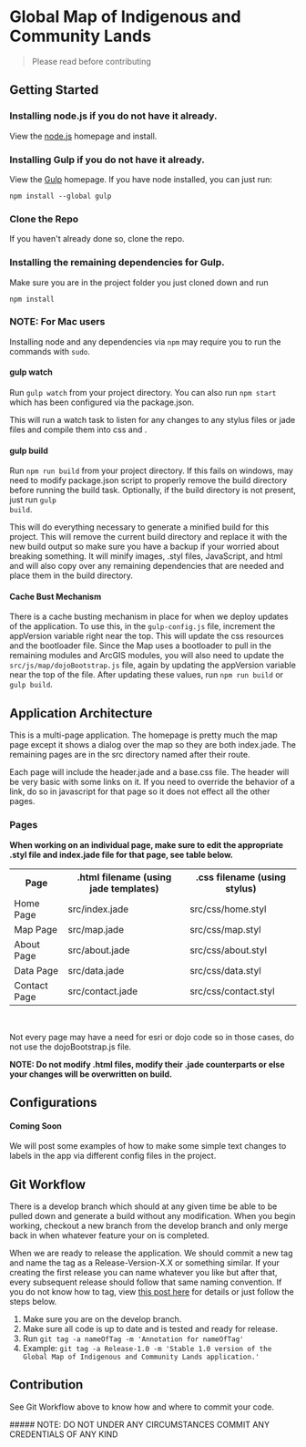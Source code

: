 # Global Map of Indigenous and Community Lands
> Please read before contributing

## Getting Started

### Installing node.js if you do not have it already.
<p>View the <a href='http://nodejs.org/'>node.js</a> homepage and install.</p>

### Installing Gulp if you do not have it already.
<p>View the <a href='http://gulpjs.com'>Gulp</a> homepage.  If you have node installed, you can just run: <pre><code>npm install --global gulp</code></pre></p>

### Clone the Repo
<p>If you haven't already done so, clone the repo.</p>

### Installing the remaining dependencies for Gulp.
<p>Make sure you are in the project folder you just cloned down and run <pre><code>npm install</code></pre></p>

### NOTE: For Mac users
<p>Installing node and any dependencies via <code>npm</code> may require you to run the commands with <code>sudo</code>.</p>

#### gulp watch
Run <code>gulp watch</code> from your project directory.  You can also run <code>npm start</code> which has been configured via the package.json.
<p>This will run a watch task to listen for any changes to any stylus files or jade files and compile them into css and  .</p>

#### gulp build
Run <code>npm run build</code> from your project directory.  If this fails on windows, may need to modify package.json script to properly remove the build directory before running the build task.  Optionally, if the build directory is not present, just run <code>gulp build</code>.
<p>This will do everything necessary to generate a minified build for this project.  This will remove the current build directory and replace it with the new build output so make sure you have a backup if your worried about breaking something.  It will minify images, .styl files, JavaScript, and html and will also copy over any remaining dependencies that are needed and place them in the build directory.</p>

#### Cache Bust Mechanism
There is a cache busting mechanism in place for when we deploy updates of the application.  To use this, in the `gulp-config.js` file, increment the appVersion variable right near the top.  This will update the css resources and the bootloader file.  Since the Map uses a bootloader to pull in the remaining modules and ArcGIS modules, you will also need to update the `src/js/map/dojoBootstrap.js` file, again by updating the appVersion variable near the top of the file. After updating these values, run `npm run build` or `gulp build`.

## Application Architecture
<p>This is a multi-page application.  The homepage is pretty much the map page except it shows a dialog over the map so they are both index.jade. The remaining pages are in the src directory named after their route.</p>

<p>Each page will include the header.jade and a base.css file.  The header will be very basic with some links on it.  If you need to override the behavior of a link, do so in javascript for that page so it does not effect all the other pages.</p>

### Pages

<strong> When working on an individual page, make sure to edit the appropriate .styl file and index.jade file for that page, see table below.</strong>
<br/>
<table>
	<tr>
		<th>Page</th>
		<th>.html filename (using jade templates)</th>
		<th>.css filename (using stylus)</th>
	</tr>
	<tr>
		<td> Home Page </td>
		<td> src/index.jade </td>
		<td> src/css/home.styl </td>
	</tr>
	<tr>
		<td> Map Page </td>
		<td> src/map.jade </td>
		<td> src/css/map.styl </td>
	</tr>
	<tr>
		<td> About Page </td>
		<td> src/about.jade </td>
		<td> src/css/about.styl </td>
	</tr>
	<tr>
		<td> Data Page </td>
		<td> src/data.jade </td>
		<td> src/css/data.styl </td>
	</tr>
	<tr>
		<td> Contact Page </td>
		<td> src/contact.jade </td>
		<td> src/css/contact.styl </td>
	</tr>
</table>
<br/>
<p>Not every page may have a need for esri or dojo code so in those cases, do not use the dojoBootstrap.js file.</p>

<strong>NOTE: Do not modify .html files, modify their .jade counterparts or else your changes will be overwritten on build.</strong>

## Configurations

#### Coming Soon
<p>We will post some examples of how to make some simple text changes to labels in the app via different config files in the project.</p>

## Git Workflow

<p>There is a develop branch which should at any given time be able to be pulled down and generate a build without any modification. When you begin working, checkout a new branch from the develop branch and only merge back in when whatever feature your on is completed.</p>
<p>When we are ready to release the application.  We should commit a new tag and name the tag as a Release-Version-X.X or something similar.  If your creating the first release you can name whatever you like but after that, every subsequent release should follow that same naming convention.  If you do not know how to tag, view <a href='http://git-scm.com/book/en/v2/Git-Basics-Tagging'>this post here</a> for details or just follow the steps below.</p>

<ol>
<li>Make sure you are on the develop branch.</li>
<li>Make sure all code is up to date and is tested and ready for release.</li>
<li>Run <code>git tag -a nameOfTag -m 'Annotation for nameOfTag'</code></li>
<li>Example: <code>git tag -a Release-1.0 -m 'Stable 1.0 version of the Global Map of Indigenous and Community Lands application.'</code></li>
</ol>

## Contribution
<p> See Git Workflow above to know how and where to commit your code.</p>
##### NOTE: DO NOT UNDER ANY CIRCUMSTANCES COMMIT ANY CREDENTIALS OF ANY KIND
